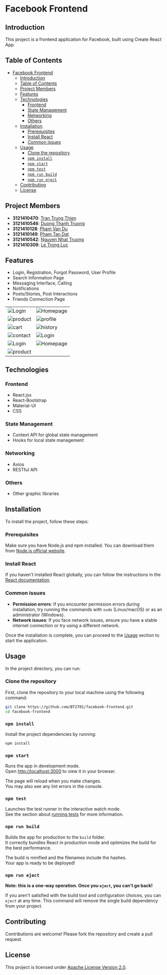 # Facebook Frontend

## Introduction

This project is a frontend application for Facebook, built using Create React App.


## Table of Contents

- [Facebook Frontend](#facebook-frontend)
  - [Introduction](#introduction)
  - [Table of Contents](#table-of-contents)
  - [Project Members](#project-members)
  - [Features](#features)
  - [Technologies](#technologies)
    - [Frontend](#frontend)
    - [State Management](#state-management)
    - [Networking](#networking)
    - [Others](#others)
  - [Installation](#installation)
    - [Prerequisites](#prerequisites)
    - [Install React](#install-react)
    - [Common issues](#common-issues)
  - [Usage](#usage)
    - [Clone the repository](#clone-the-repository)
    - [`npm install`](#npm-install)
    - [`npm start`](#npm-start)
    - [`npm test`](#npm-test)
    - [`npm run build`](#npm-run-build)
    - [`npm run eject`](#npm-run-eject)
  - [Contributing](#contributing)
  - [License](#license)

## Project Members
- **3121410470**: [Tran Trung Thien](https://github.com/thientranreal)
- **3121410546**: [Duong Thanh Truong](https://github.com/BT2701)
- **3121410128**: [Pham Van Du](https://github.com/vandu178)
- **3121410149**: [Pham Tan Dat](https://github.com/phamtandat655)
- **3121410542**: [Nguyen Nhat Truong](https://github.com/nhattruong16062003)
- **3121410309**: [Le Trong Luc](https://github.com/luccute)

## Features
- Login, Registration, Forgot Password, User Profile
- Search Information Page
- Messaging Interface, Calling
- Notifications
- Posts/Stories, Post Interactions
- Friends Connection Page
  
<table width:100>
        <tr>
            <td><img src="README_IMG/f1.gif" alt="Login"></td>
            <td><img src="README_IMG/f2.gif" alt="Homepage"></td>
        </tr>
        <tr>
            <td><img src="README_IMG/f3.gif" alt="product"></td>
            <td><img src="README_IMG/f4.gif" alt="profile"></td>
        </tr>
        <tr>
            <td><img src="README_IMG/f5.gif" alt="cart"></td>
            <td><img src="README_IMG/f6.gif" alt="history"></td>
        </tr>
        <tr>
            <td><img src="README_IMG/f7.gif" alt="contact"></td>
            <td><img src="README_IMG/f8.gif" alt="Login"></td>        
        </tr>
        <tr>
            <td><img src="README_IMG/f9.gif" alt="Login"></td>
            <td><img src="README_IMG/f10.png" alt="Homepage"></td>
        </tr>
        <tr>
            <td><img src="README_IMG/f11.gif" alt="product"></td>
            <td></td>
        </tr>
        
</table>

## Technologies

### Frontend
- React.jsx
- React-Bootstrap
- Material-UI
- CSS

### State Management
- Context API for global state management
- Hooks for local state management

### Networking
- Axios
- RESTful API

### Others
- Other graphic libraries


## Installation

To install the project, follow these steps:

### Prerequisites

Make sure you have Node.js and npm installed. You can download them from [Node.js official website](https://nodejs.org/).



### Install React

If you haven't installed React globally, you can follow the instructions in the [React documentation](https://reactjs.org/docs/getting-started.html).

### Common issues

- **Permission errors**: If you encounter permission errors during installation, try running the commands with `sudo` (Linux/macOS) or as an administrator (Windows).
- **Network issues**: If you face network issues, ensure you have a stable internet connection or try using a different network.

Once the installation is complete, you can proceed to the [Usage](#usage) section to start the application.

## Usage

In the project directory, you can run:

### Clone the repository

First, clone the repository to your local machine using the following command:

```bash
git clone https://github.com/BT2701/facebook-frontend.git
cd facebook-frontend
```

### `npm install`

Install the project dependencies by running:

```bash
npm install
```

### `npm start`

Runs the app in development mode.\
Open [http://localhost:3000](http://localhost:3000) to view it in your browser.

The page will reload when you make changes.\
You may also see any lint errors in the console.

### `npm test`

Launches the test runner in the interactive watch mode.\
See the section about [running tests](https://facebook.github.io/create-react-app/docs/running-tests) for more information.

### `npm run build`

Builds the app for production to the `build` folder.\
It correctly bundles React in production mode and optimizes the build for the best performance.

The build is minified and the filenames include the hashes.\
Your app is ready to be deployed!

### `npm run eject`

**Note: this is a one-way operation. Once you `eject`, you can't go back!**

If you aren't satisfied with the build tool and configuration choices, you can `eject` at any time. This command will remove the single build dependency from your project.

## Contributing

Contributions are welcome! Please fork the repository and create a pull request.

## License

This project is licensed under [Apache License Version 2.0](LICENSE).
